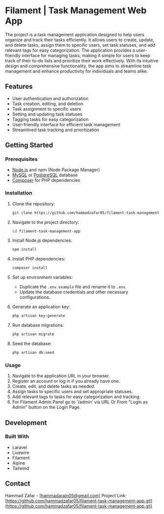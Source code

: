 # Filament | Task Management Web App

The project is a task management application designed to help users organize and track their tasks efficiently. It allows users to create, update, and delete tasks, assign them to specific users, set task statuses, and add relevant tags for easy categorization. The application provides a user-friendly interface for managing tasks, making it simple for users to keep track of their to-do lists and prioritize their work effectively. With its intuitive design and comprehensive functionality, the app aims to streamline task management and enhance productivity for individuals and teams alike.


## Features

- User authentication and authorization
- Task creation, editing, and deletion
- Task assignment to specific users
- Setting and updating task statuses
- Tagging tasks for easy categorization
- User-friendly interface for efficient task management
- Streamlined task tracking and prioritization

## Getting Started

### Prerequisites

- [Node.js](https://nodejs.org/) and npm (Node Package Manager)
- [MySQL](https://www.mysql.com/) or [PostgreSQL](https://www.postgresql.org/) database
- [Composer](https://getcomposer.org/) for PHP dependencies

### Installation

1. Clone the repository:
   ```sh
   git clone https://github.com/hammadzafar05/filament-task-management-app.git
   ```

2. Navigate to the project directory:
   ```sh
   cd filament-task-management-app
   ```

3. Install Node.js dependencies:
   ```sh
   npm install
   ```

4. Install PHP dependencies:
   ```sh
   composer install
   ```

5. Set up environment variables:
   - Duplicate the `.env.example` file and rename it to `.env`.
   - Update the database credentials and other necessary configurations.

6. Generate an application key:
   ```sh
   php artisan key:generate
   ```

7. Run database migrations:
   ```sh
   php artisan migrate
   ```

8. Seed the database:
   ```sh
   php artisan db:seed
   ```

### Usage

1. Navigate to the application URL in your browser.
2. Register an account or log in if you already have one.
3. Create, edit, and delete tasks as needed.
4. Assign tasks to specific users and set appropriate statuses.
5. Add relevant tags to tasks for easy categorization and tracking.
6. For Filament Admin Panel go to '/admin' via URL Or From "Login as Admin" button on the Login Page.

## Development

### Built With

- Laravel
- Livewire
- Filament
- Alpine
- Tailwind

## Contact

Hammad Zafar - [hammadarain05@gmail.com]
Project Link: [https://github.com/hammadzafar05/filament-task-management-app.git](https://github.com/hammadzafar05/filament-task-management-app.git)
